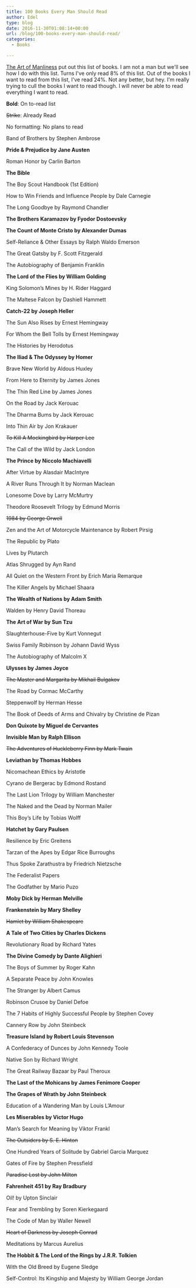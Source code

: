 ```yaml
---
title: 100 Books Every Man Should Read
author: Edel
type: blog
date: 2016-11-30T01:08:14+00:00
url: /blog/100-books-every-man-should-read/
categories:
  - Books

---
```

[The Art of Manliness][1] put out this list of books. I am not a man but we'll see how I do with this list. Turns I've only read 8% of this list. Out of the books I want to read from this list, I've read 24%. Not any better, but hey. I'm really trying to cull the books I want to read though. I will never be able to read everything I want to read. 

**Bold**: On to-read list
  
<del>Strike</del>: Already Read
  
No formatting: No plans to read

Band of Brothers by Stephen Ambrose
  
**Pride & Prejudice by Jane Austen**
  
Roman Honor by Carlin Barton
  
**The Bible**
  
The Boy Scout Handbook (1st Edition)
  
How to Win Friends and Influence People by Dale Carnegie
  
The Long Goodbye by Raymond Chandler
  
**The Brothers Karamazov by Fyodor Dostoevsky**
  
**The Count of Monte Cristo by Alexander Dumas**
  
Self-Reliance & Other Essays by Ralph Waldo Emerson
  
The Great Gatsby by F. Scott Fitzgerald
  
The Autobiography of Benjamin Franklin
  
**The Lord of the Flies by William Golding**
  
King Solomon’s Mines by H. Rider Haggard
  
The Maltese Falcon by Dashiell Hammett
  
**Catch-22 by Joseph Heller**
  
The Sun Also Rises by Ernest Hemingway
  
For Whom the Bell Tolls by Ernest Hemingway
  
The Histories by Herodotus
  
**The Iliad & The Odyssey by Homer**
  
Brave New World by Aldous Huxley
  
From Here to Eternity by James Jones
  
The Thin Red Line by James Jones
  
On the Road by Jack Kerouac
  
The Dharma Bums by Jack Kerouac
  
Into Thin Air by Jon Krakauer
  
<del datetime="2016-11-30T01:01:39+00:00">To Kill A Mockingbird by Harper Lee</del>
  
The Call of the Wild by Jack London
  
**The Prince by Niccolo Machiavelli**
  
After Virtue by Alasdair MacIntyre
  
A River Runs Through It by Norman Maclean
  
Lonesome Dove by Larry McMurtry
  
Theodore Roosevelt Trilogy by Edmund Morris
  
<del datetime="2016-11-30T01:01:39+00:00">1984 by George Orwell</del>
  
Zen and the Art of Motorcycle Maintenance by Robert Pirsig
  
The Republic by Plato
  
Lives by Plutarch
  
Atlas Shrugged by Ayn Rand
  
All Quiet on the Western Front by Erich Maria Remarque
  
The Killer Angels by Michael Shaara
  
**The Wealth of Nations by Adam Smith**
  
Walden by Henry David Thoreau
  
**The Art of War by Sun Tzu**
  
Slaughterhouse-Five by Kurt Vonnegut
  
Swiss Family Robinson by Johann David Wyss
  
The Autobiography of Malcolm X
  
**Ulysses by James Joyce**
  
<del datetime="2016-11-30T01:01:39+00:00">The Master and Margarita by Mikhail Bulgakov</del>
  
The Road by Cormac McCarthy
  
Steppenwolf by Herman Hesse
  
The Book of Deeds of Arms and Chivalry by Christine de Pizan
  
**Don Quixote by Miguel de Cervantes**
  
**Invisible Man by Ralph Ellison**
  
<del datetime="2016-11-30T01:01:39+00:00">The Adventures of Huckleberry Finn by Mark Twain</del>
  
**Leviathan by Thomas Hobbes**
  
Nicomachean Ethics by Aristotle
  
Cyrano de Bergerac by Edmond Rostand
  
The Last Lion Trilogy by William Manchester
  
The Naked and the Dead by Norman Mailer
  
This Boy’s Life by Tobias Wolff
  
**Hatchet by Gary Paulsen**
  
Resilience by Eric Greitens
  
Tarzan of the Apes by Edgar Rice Burroughs
  
Thus Spoke Zarathustra by Friedrich Nietzsche
  
The Federalist Papers
  
The Godfather by Mario Puzo
  
**Moby Dick by Herman Melville**
  
**Frankenstein by Mary Shelley**
  
<del datetime="2016-11-30T01:01:39+00:00">Hamlet by William Shakespeare</del>
  
**A Tale of Two Cities by Charles Dickens**
  
Revolutionary Road by Richard Yates
  
**The Divine Comedy by Dante Alighieri**
  
The Boys of Summer by Roger Kahn
  
A Separate Peace by John Knowles
  
The Stranger by Albert Camus
  
Robinson Crusoe by Daniel Defoe
  
The 7 Habits of Highly Successful People by Stephen Covey
  
Cannery Row by John Steinbeck
  
**Treasure Island by Robert Louis Stevenson**
  
A Confederacy of Dunces by John Kennedy Toole
  
Native Son by Richard Wright
  
The Great Railway Bazaar by Paul Theroux
  
**The Last of the Mohicans by James Fenimore Cooper**
  
**The Grapes of Wrath by John Steinbeck**
  
Education of a Wandering Man by Louis L’Amour
  
**Les Miserables by Victor Hugo**
  
Man’s Search for Meaning by Viktor Frankl
  
<del datetime="2016-11-30T01:01:39+00:00">The Outsiders by S. E. Hinton</del>
  
One Hundred Years of Solitude by Gabriel Garcia Marquez
  
Gates of Fire by Stephen Pressfield
  
<del datetime="2016-11-30T01:01:39+00:00">Paradise Lost by John Milton</del>
  
**Fahrenheit 451 by Ray Bradbury**
  
Oil! by Upton Sinclair
  
Fear and Trembling by Soren Kierkegaard
  
The Code of Man by Waller Newell
  
<del datetime="2016-11-30T01:01:39+00:00">Heart of Darkness by Joseph Conrad</del>
  
Meditations by Marcus Aurelius
  
**The Hobbit & The Lord of the Rings by J.R.R. Tolkien**
  
With the Old Breed by Eugene Sledge
  
Self-Control: Its Kingship and Majesty by William George Jordan




 [1]: http://www.artofmanliness.com/